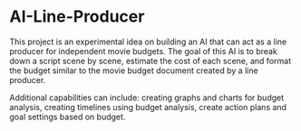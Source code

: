 # AI-Line-Producer

This project is an experimental idea on building an AI that can act as a line producer for independent movie budgets. The goal of this AI is to break down a script scene by scene, estimate the cost of each scene, and format the budget similar to the movie budget document created by a line producer.

Additional capabilities can include: creating graphs and charts for budget analysis, creating timelines using budget analysis, create action plans and goal settings based on budget.
